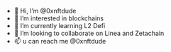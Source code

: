 - 👋 Hi, I’m @0xnftdude
- 👀 I’m interested in blockchains
- 🌱 I’m currently learning L2 Defi
- 💞️ I’m looking to collaborate on Linea and Zetachain
- 📫 u can reach me @0xnftdude
<!---
0xnftdude/0xnftdude is a ✨ special ✨ repository because its `README.md` (this file) appears on your GitHub profile.
You can click the Preview link to take a look at your changes.
--->
